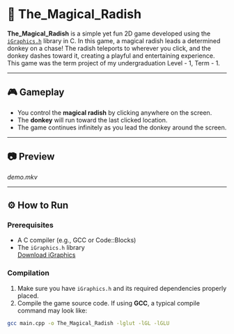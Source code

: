 # 🥕 The_Magical_Radish

**The_Magical_Radish** is a simple yet fun 2D game developed using the [`iGraphics.h`](https://github.com/IUT-ACM/iGraphics) library in C. In this game, a magical radish leads a determined donkey on a chase! The radish teleports to wherever you click, and the donkey dashes toward it, creating a playful and entertaining experience.
This game was the term project of my undergraduation Level - 1, Term - 1. 

---

## 🎮 Gameplay

- You control the **magical radish** by clicking anywhere on the screen.
- The **donkey** will run toward the last clicked location.
- The game continues infinitely as you lead the donkey around the screen.

---

## 📷 Preview

<!-- You can include screenshots or GIFs here -->
*demo.mkv*

---

## ⚙️ How to Run

### Prerequisites
- A C compiler (e.g., GCC or Code::Blocks)
- The `iGraphics.h` library  
  [Download iGraphics](https://github.com/IUT-ACM/iGraphics)

### Compilation

1. Make sure you have `iGraphics.h` and its required dependencies properly placed.
2. Compile the game source code. If using **GCC**, a typical compile command may look like:

```bash
gcc main.cpp -o The_Magical_Radish -lglut -lGL -lGLU
